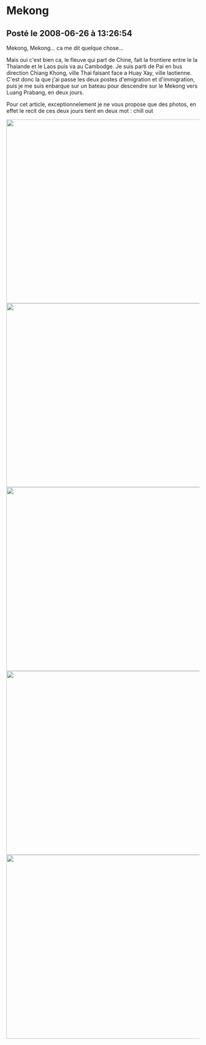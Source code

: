 # Mekong
## Posté le 2008-06-26 à 13:26:54

Mekong, Mekong... ca me dit quelque chose...

Mais oui c'est bien ca, le fleuve qui part de Chine, fait la frontiere entre le la Thaiande et le Laos puis va au Cambodge. Je suis parti de Pai en bus direction Chiang Khong, ville Thai faisant face a Huay Xay, ville laotienne. C'est donc la que j'ai passe les deux postes d'emigration et d'immigration, puis je me suis enbarque sur un bateau pour descendre sur le Mekong vers Luang Prabang, en deux jours.

Pour cet article, exceptionnelement je ne vous propose que des photos, en effet le recit de ces deux jours tient en deux mot : chill out 

<img src="http://dud.didoum.free.fr/picsengine/pictures/large/1214473370zy1a.jpg" alt="" width="640" height="480" />

<img src="http://dud.didoum.free.fr/picsengine/pictures/large/12144733896AMi.jpg" alt="" width="640" height="480" />

<img src="http://dud.didoum.free.fr/picsengine/pictures/large/1214473395mtro.jpg" alt="" width="640" height="480" />

<img src="http://dud.didoum.free.fr/picsengine/pictures/large/1214473400ezNu.jpg" alt="" width="640" height="480" />

<img src="http://dud.didoum.free.fr/picsengine/pictures/large/1214473407uNUm.jpg" alt="" width="640" height="480" /> 
